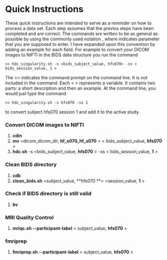 # Quick Instructions

These quick instructions are intended to serve as a reminder on how to process a data set.  Each
step assumes that the previos steps have been completed and are correct. The commands are written
to be as general as possible by using the commonly used notation <variable>, where <variable> indicates
parameter that you are supposed to enter. I have expanded upon this convention by adding an example
for each field.  For example to convert your DICOM images to NIFTI in the BIDS data structure you run the
command

    >> hdc_singularity.sh -s <bids_subject_value, hfs070> -ss < bids_session_value, 1 >

The >> indicates the command prompt on the command line. It is not included in the command.  Each < > represents a variable.
It contains two parts: a short description and then an example.  At the command line, you would just type the command

    >> hdc_singularity.sh -s hfs070 -ss 1

to convert subject hfs070 session 1 and add it to the active study.


### Convert DICOM images to NIFTI

1. **cdin**
1. **mv** <dicom_dicom_dir, **hf_s070_hf_s070** > < bids_subject_value, **hfs070** >
1. **hdc.sh** -s <bids_subject_value, **hfs070** > -ss < bids_session_value, **1** >

### Clean BIDS directory

1. **cdb**
2. **clean_bids.sh** <subject_value, **hfs070 **> <session_value, **1** >

### Check if BIDS directory is still valid

1. **bv**

### MRI Quality Control

1. **mriqc.sh --participant-label** < subject_value, **hfs070** >


### fmriprep

1. **fmriprep.sh --participant-label** < subject_value, **hfs070** >








